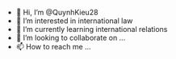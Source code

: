 - 👋 Hi, I’m @QuynhKieu28
- 👀 I’m interested in international law 
- 🌱 I’m currently learning international relations
- 💞️ I’m looking to collaborate on ...
- 📫 How to reach me ...

<!---
QuynhKieu28/QuynhKieu28 is a ✨ special ✨ repository because its `README.md` (this file) appears on your GitHub profile.
You can click the Preview link to take a look at your changes.
--->
